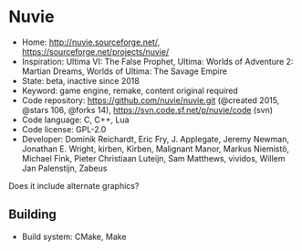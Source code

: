 # Nuvie

- Home: http://nuvie.sourceforge.net/, https://sourceforge.net/projects/nuvie/
- Inspiration: Ultima VI: The False Prophet, Ultima: Worlds of Adventure 2: Martian Dreams, Worlds of Ultima: The Savage Empire
- State: beta, inactive since 2018
- Keyword: game engine, remake, content original required
- Code repository: https://github.com/nuvie/nuvie.git (@created 2015, @stars 106, @forks 14), https://svn.code.sf.net/p/nuvie/code (svn)
- Code language: C, C++, Lua
- Code license: GPL-2.0
- Developer: Dominik Reichardt, Eric Fry, J. Applegate, Jeremy Newman, Jonathan E. Wright, kirben, Kirben, Malignant Manor, Markus Niemistö, Michael Fink, Pieter Christiaan Luteijn, Sam Matthews, vividos, Willem Jan Palenstijn, Zabeus

Does it include alternate graphics?

## Building

- Build system: CMake, Make
